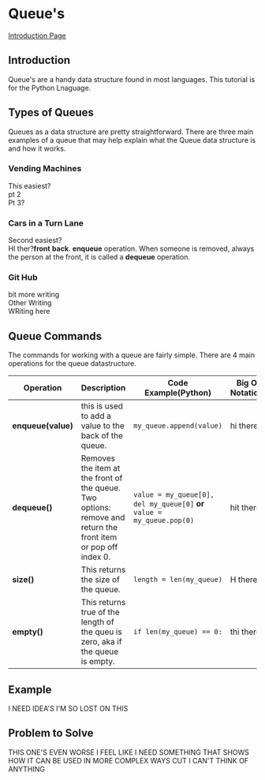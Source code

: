 # Queue's

[Introduction Page](0-Introduction.md)

## Introduction

Queue's are a handy data structure found in most languages. This tutorial is for the Python Lnaguage. 

## Types of Queues

Queues as a data structure are pretty straightforward. There are three main examples of a queue that may help explain what the Queue data structure is and how it works.

### Vending Machines
This easiest? 
<br>pt 2
<br>Pt 3?

### Cars in a Turn Lane

Second easiest? 
<br>HI ther?<b>front</b> <b> back</b>. <b>enqueue</b> operation. When someone is removed, always the person at the front, it is called a <b>dequeue</b> operation.

### Git Hub

bit more writing 
<br>Other Writing
<br>WRiting here

## Queue Commands

The commands for working with a queue are fairly simple. There are 4 main operations for the queue datastructure. 
 

Operation | Description | Code Example(Python) | Big O Notation
-------- | -------- | -------- |----------
<b>enqueue(value) | this is used to add a value to the back of the queue.| `my_queue.append(value)` | hi there
<b>dequeue() | Removes the item at the front of the queue. Two options: remove and return the front item or pop off index 0. | `value = my_queue[0], del my_queue[0]` <b>or</b> `value = my_queue.pop(0)` | hit there
<b>size() | This returns the size of the queue. | `length = len(my_queue)` | H there
<b>empty() | This returns true of the length of the queu is zero, aka if the queue is empty. | `if len(my_queue) == 0:` | thi there

## Example

I NEED IDEA'S I'M SO LOST ON THIS

## Problem to Solve

THIS ONE'S EVEN WORSE I FEEL LIKE I NEED SOMETHING THAT SHOWS HOW IT CAN BE USED IN MORE COMPLEX WAYS CUT I CAN'T THINK OF ANYTHING